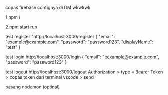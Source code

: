 copas firebase confignya di DM wkwkwk

1.npm i

2.npm start run
 
test register
"http://localhost:3000/register
{
  "email": "example@example.com",
  "password": "password123",
  "displayName": "test"
}

test login
http://localhost:3000/login
{
  "email": "eexample@example.com",
  "password": "password123"
}

test logout
http://localhost:3000/logout
Authorization > type = Bearer Token > copas token dari terminal vscode > send

pasang nodemon (optinal)
